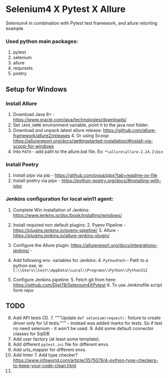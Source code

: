 # Selenium4 X Pytest X Allure
Selenium4 in combination with Pytest test framework, and allure retorting example.

### Used python main packages:
1. pytest
2. selenium
3. allure
4. requrests
5. poetry


## Setup for Windows

### Install Allure 
1. Download Java 8+ : https://www.oracle.com/java/technologies/downloads/
2. Set `JAVA_HOME` environment variable, point it to the java root folder.
3. Download and unpack latest allure release: https://github.com/allure-framework/allure2/releases
   4. Or using Scoop: https://allurereport.org/docs/gettingstarted-installation/#install-via-scoop-for-windows
5. Into `PATH` - add path to the allure.bat file. Ex: `*\allure\allure-2.24.1\bin`


### Install Poetry
1. Install pipx via pip - https://github.com/pypa/pipx?tab=readme-ov-file
2. Install poetry via pipx - https://python-poetry.org/docs/#installing-with-pipx 


### Jenkins configuration for local win11 agent:
1. Complete Win installation of Jenkins: https://www.jenkins.io/doc/book/installing/windows/ 
1. Install required non default plugins:
   2. Pyenv Pipeline - https://plugins.jenkins.io/pyenv-pipeline/
   3. Allure - https://plugins.jenkins.io/allure-jenkins-plugin/

2. Configure the Allure plugin: https://allurereport.org/docs/integrations-jenkins/ - 
3. Add following env. variables for Jenkins: 
   4. `PythonPath` - Path to a python exe, ie: `C:\\Users\\test\\AppData\\Local\\Programs\\Python\\Python312` 
4. Configure Jenkins pipeline:
   5. Fetch git from here: https://github.com/Djet78/Selenium4XPytest
   6. To use Jenkinsfile script form repo





## TODO
6. Add API tests (3). 
   7. """Update `def selenium(request):` fixture to create driver only for UI tests.""" - instead was added marks for tests. So if test no need selenium - it won't be used.
   9. Add some default connector classes for SqlDB
4. Add user factory (at least some template).
5. Add different `pytest.ini` file for different envs. 
5. Add urls_mapper for different envs.
6. Add linter
   7. Add type checker? https://www.infoworld.com/article/3575079/4-python-type-checkers-to-keep-your-code-clean.html
8. 

